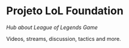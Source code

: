 Projeto LoL Foundation
======================


*Hub about League of Legends Game*

Videos, streams, discussion, tactics and more.

